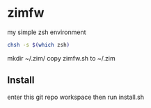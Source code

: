 # zimfw
my simple zsh environment

```bash
chsh -s $(which zsh)
```
mkdir ~/.zim/
copy zimfw.sh to ~/.zim


## Install

enter this git repo workspace then run install.sh
